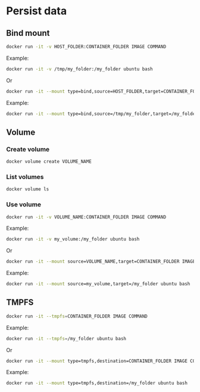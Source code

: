# Persist data

## Bind mount

```bash
docker run -it -v HOST_FOLDER:CONTAINER_FOLDER IMAGE COMMAND
```

Example:

```bash
docker run -it -v /tmp/my_folder:/my_folder ubuntu bash
```

Or

```bash
docker run -it --mount type=bind,source=HOST_FOLDER,target=CONTAINER_FOLDER IMAGE COMMAND
```

Example:

```bash
docker run -it --mount type=bind,source=/tmp/my_folder,target=/my_folder ubuntu bash
```

## Volume

### Create volume

```bash
docker volume create VOLUME_NAME
```

### List volumes

```bash
docker volume ls
```

### Use volume

```bash
docker run -it -v VOLUME_NAME:CONTAINER_FOLDER IMAGE COMMAND
```

Example:

```bash
docker run -it -v my_volume:/my_folder ubuntu bash
```

Or

```bash
docker run -it --mount source=VOLUME_NAME,target=CONTAINER_FOLDER IMAGE COMMAND
```

Example:

```bash
docker run -it --mount source=my_volume,target=/my_folder ubuntu bash
```

## TMPFS

```bash
docker run -it --tmpfs=CONTAINER_FOLDER IMAGE COMMAND
```

Example:

```bash
docker run -it --tmpfs=/my_folder ubuntu bash
```

Or

```bash
docker run -it --mount type=tmpfs,destination=CONTAINER_FOLDER IMAGE COMMAND
```

Example:

```bash
docker run -it --mount type=tmpfs,destination=/my_folder ubuntu bash
```
